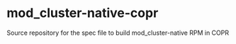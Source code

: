 # mod_cluster-native-copr
Source repository for the spec file to build mod_cluster-native RPM in COPR
